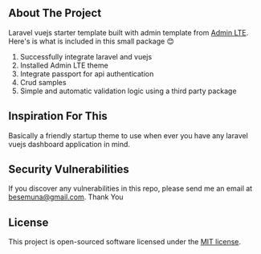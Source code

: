 
## About The Project

Laravel vuejs starter template built with admin template from [Admin LTE](htps://adminlte.io).
Here's is what is included in this small package 😊
1. Successfully integrate laravel and vuejs
2. Installed Admin LTE theme
3. Integrate passport for api authentication
4. Crud samples 
5. Simple and automatic validation logic using a third party package

## Inspiration For This

Basically a friendly startup theme to use when ever you have any laravel vuejs dashboard
application in mind.

## Security Vulnerabilities

If you discover any vulnerabilities in this repo, please send me an email at [besemuna@gmail.com](mailto:besemuna@gmail.com). Thank You

## License

This project is open-sourced software licensed under the [MIT license](https://opensource.org/licenses/MIT).
